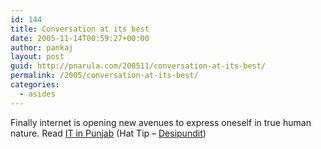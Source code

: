 ```yaml
---
id: 144
title: Conversation at its best
date: 2005-11-14T00:59:27+00:00
author: pankaj
layout: post
guid: http://pnarula.com/200511/conversation-at-its-best/
permalink: /2005/conversation-at-its-best/
categories:
  - asides
---
```

Finally internet is opening new avenues to express oneself in true human nature. Read <a href="http://www.aadisht.net/wp/wp/2005/11/09/it-in-punjab/" onclick="_gaq.push(['_trackEvent', 'outbound-article', 'http://www.aadisht.net/wp/wp/2005/11/09/it-in-punjab/', 'IT in Punjab']);" >IT in Punjab</a> (Hat Tip &#8211; <a href="http://www.desipundit.com/2005/11/11/it-in-punjab/" onclick="_gaq.push(['_trackEvent', 'outbound-article', 'http://www.desipundit.com/2005/11/11/it-in-punjab/', 'Desipundit']);" >Desipundit</a>)